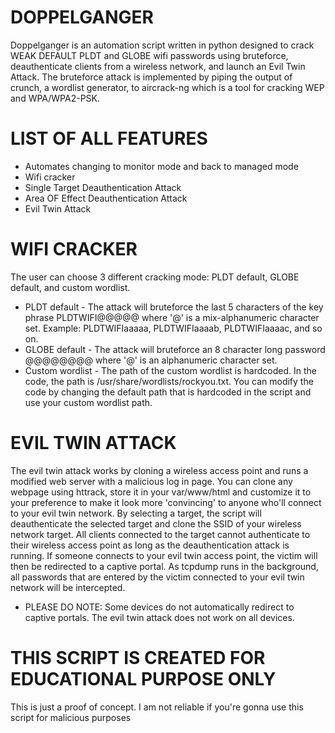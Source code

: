 # DOPPELGANGER

Doppelganger is an automation script written in python designed to crack WEAK DEFAULT PLDT and GLOBE wifi passwords using bruteforce, deauthenticate clients from a wireless network, and launch an Evil Twin Attack. The bruteforce attack is implemented by piping the output of crunch, a wordlist generator, to aircrack-ng which is a tool for cracking WEP and WPA/WPA2-PSK.

# LIST OF ALL FEATURES
- Automates changing to monitor mode and back to managed mode
- Wifi cracker
- Single Target Deauthentication Attack
- Area OF Effect Deauthentication Attack
- Evil Twin Attack

# WIFI CRACKER
The user can choose 3 different cracking mode: PLDT default, GLOBE default, and custom wordlist.
- PLDT default - The attack will bruteforce the last 5 characters of the key phrase PLDTWIFI@@@@@ where '@' is a mix-alphanumeric character set. Example: PLDTWIFIaaaaa, PLDTWIFIaaaab, PLDTWIFIaaaac, and so on.
- GLOBE default - The attack will bruteforce an 8 character long password @@@@@@@@ where '@' is an alphanumeric character set.
- Custom wordlist - The path of the custom wordlist is hardcoded. In the code, the path is /usr/share/wordlists/rockyou.txt. You can modify the code by changing the default path that is hardcoded in the script and use your custom wordlist path.

# EVIL TWIN ATTACK

The evil twin attack works by cloning a wireless access point and runs a modified web server with a malicious log in page. You can clone any webpage using httrack, store it in your var/www/html and customize it to your preference to make it look more 'convincing' to anyone who'll connect to your evil twin network.
By selecting a target, the script will deauthenticate the selected target and clone the SSID of your wireless network target. All clients connected to the target cannot authenticate to their wireless access point as long as the deauthentication attack is running. If someone connects to your evil twin access point, the victim will then be redirected to a captive portal. As tcpdump runs in the background, all passwords that are entered by the victim connected to your evil twin network will be intercepted.
- PLEASE DO NOTE: Some devices do not automatically redirect to captive portals. The evil twin attack does not work on all devices.

# THIS SCRIPT IS CREATED FOR EDUCATIONAL PURPOSE ONLY
This is just a proof of concept. I am not reliable if you're gonna use this script for malicious purposes
